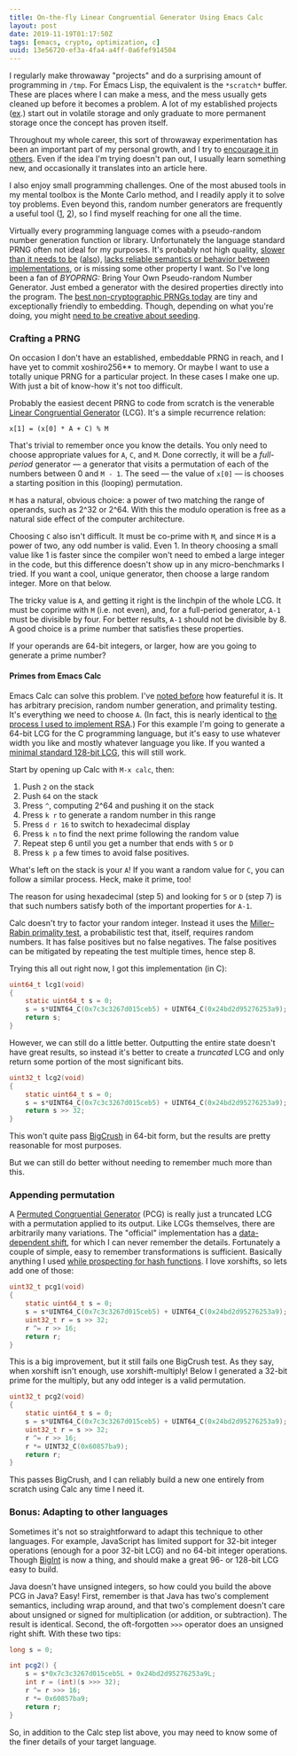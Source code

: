 ```yaml
---
title: On-the-fly Linear Congruential Generator Using Emacs Calc
layout: post
date: 2019-11-19T01:17:50Z
tags: [emacs, crypto, optimization, c]
uuid: 13e56720-ef3a-4fa4-a4ff-0a6fef914504
---
```


I regularly make throwaway "projects" and do a surprising amount of
programming in `/tmp`. For Emacs Lisp, the equivalent is the
`*scratch*` buffer. These are places where I can make a mess, and the
mess usually gets cleaned up before it becomes a problem. A lot of my
established projects ([ex][ssh].) start out in volatile storage and
only graduate to more permanent storage once the concept has proven
itself.

Throughout my whole career, this sort of throwaway experimentation has
been an important part of my personal growth, and I try to [encourage it
in others][ment]. Even if the idea I'm trying doesn't pan out, I usually
learn something new, and occasionally it translates into an article here.

I also enjoy small programming challenges. One of the most abused
tools in my mental toolbox is the Monte Carlo method, and I readily
apply it to solve toy problems. Even beyond this, random number
generators are frequently a useful tool ([1][mcts], [2][pgp]), so I
find myself reaching for one all the time.

Virtually every programming language comes with a pseudo-random number
generation function or library. Unfortunately the language standard
PRNG often not ideal for my purposes. It's probably not high quality,
[slower than it needs to be][call] ([also][go]), [lacks reliable
semantics or behavior between implementations][bsd], or is missing
some other property I want. So I've long been a fan of *BYOPRNG:*
Bring Your Own Pseudo-random Number Generator. Just embed a generator
with the desired properties directly into the program. The [best
non-cryptographic PRNGs today][prng] are tiny and exceptionally
friendly to embedding. Though, depending on what you're doing, you
might [need to be creative about seeding][ent].

### Crafting a PRNG

On occasion I don't have an established, embeddable PRNG in reach, and
I have yet to commit xoshiro256\*\* to memory. Or maybe I want to use
a totally unique PRNG for a particular project. In these cases I make
one up. With just a bit of know-how it's not too difficult.

Probably the easiest decent PRNG to code from scratch is the venerable
[Linear Congruential Generator][lcg] (LCG). It's a simple recurrence
relation:

    x[1] = (x[0] * A + C) % M

That's trivial to remember once you know the details. You only need to
choose appropriate values for `A`, `C`, and `M`. Done correctly, it
will be a *full-period* generator — a generator that visits a
permutation of each of the numbers between 0 and `M - 1`. The seed —
the value of `x[0]` — is chooses a starting position in this (looping)
permutation.

`M` has a natural, obvious choice: a power of two matching the range of
operands, such as 2^32 or 2^64. With this the modulo operation is free
as a natural side effect of the computer architecture.

Choosing `C` also isn't difficult. It must be co-prime with `M`, and
since `M` is a power of two, any odd number is valid. Even 1. In
theory choosing a small value like 1 is faster since the compiler
won't need to embed a large integer in the code, but this difference
doesn't show up in any micro-benchmarks I tried. If you want a cool,
unique generator, then choose a large random integer. More on that
below.

The tricky value is `A`, and getting it right is the linchpin of the
whole LCG. It must be coprime with `M` (i.e. not even), and, for a
full-period generator, `A-1` must be divisible by four. For better
results, `A-1` should not be divisible by 8. A good choice is a prime
number that satisfies these properties.

If your operands are 64-bit integers, or larger, how are you going to
generate a prime number?

#### Primes from Emacs Calc

Emacs Calc can solve this problem. I've [noted before][calc] how
featureful it is. It has arbitrary precision, random number
generation, and primality testing. It's everything we need to choose
`A`. (In fact, this is nearly identical to [the process I used to
implement RSA][rsa].) For this example I'm going to generate a 64-bit
LCG for the C programming language, but it's easy to use whatever
width you like and mostly whatever language you like. If you wanted a
[minimal standard 128-bit LCG][min], this will still work.

Start by opening up Calc with `M-x calc`, then:

1. Push `2` on the stack
2. Push `64` on the stack
3. Press `^`, computing 2^64 and pushing it on the stack
4. Press `k r` to generate a random number in this range
5. Press `d r 16` to switch to hexadecimal display
6. Press `k n` to find the next prime following the random value
7. Repeat step 6 until you get a number that ends with `5` or `D`
8. Press `k p` a few times to avoid false positives.

What's left on the stack is your `A`! If you want a random value for
`C`, you can follow a similar process. Heck, make it prime, too!

The reason for using hexadecimal (step 5) and looking for `5` or `D`
(step 7) is that such numbers satisfy both of the important properties
for `A-1`.

Calc doesn't try to factor your random integer. Instead it uses the
[Miller–Rabin primality test][mr], a probabilistic test that, itself,
requires random numbers. It has false positives but no false negatives.
The false positives can be mitigated by repeating the test multiple
times, hence step 8.

Trying this all out right now, I got this implementation (in C):

```c
uint64_t lcg1(void)
{
    static uint64_t s = 0;
    s = s*UINT64_C(0x7c3c3267d015ceb5) + UINT64_C(0x24bd2d95276253a9);
    return s;
}
```

However, we can still do a little better. Outputting the entire state
doesn't have great results, so instead it's better to create a
*truncated* LCG and only return some portion of the most significant
bits.

```c
uint32_t lcg2(void)
{
    static uint64_t s = 0;
    s = s*UINT64_C(0x7c3c3267d015ceb5) + UINT64_C(0x24bd2d95276253a9);
    return s >> 32;
}
```

This won't quite pass [BigCrush][test] in 64-bit form, but the results
are pretty reasonable for most purposes.

But we can still do better without needing to remember much more than
this.

### Appending permutation

A [Permuted Congruential Generator][pcg] (PCG) is really just a
truncated LCG with a permutation applied to its output. Like LCGs
themselves, there are arbitrarily many variations. The "official"
implementation has a [data-dependent shift][data], for which I can
never remember the details. Fortunately a couple of simple, easy to
remember transformations is sufficient. Basically anything I used
[while prospecting for hash functions][hash]. I love xorshifts, so
lets add one of those:

```c
uint32_t pcg1(void)
{
    static uint64_t s = 0;
    s = s*UINT64_C(0x7c3c3267d015ceb5) + UINT64_C(0x24bd2d95276253a9);
    uint32_t r = s >> 32;
    r ^= r >> 16;
    return r;
}
```

This is a big improvement, but it still fails one BigCrush test. As
they say, when xorshift isn't enough, use xorshift-multiply! Below I
generated a 32-bit prime for the multiply, but any odd integer is a
valid permutation.

```c
uint32_t pcg2(void)
{
    static uint64_t s = 0;
    s = s*UINT64_C(0x7c3c3267d015ceb5) + UINT64_C(0x24bd2d95276253a9);
    uint32_t r = s >> 32;
    r ^= r >> 16;
    r *= UINT32_C(0x60857ba9);
    return r;
}
```

This passes BigCrush, and I can reliably build a new one entirely from
scratch using Calc any time I need it.

### Bonus: Adapting to other languages

Sometimes it's not so straightforward to adapt this technique to other
languages. For example, JavaScript has limited support for 32-bit
integer operations (enough for a poor 32-bit LCG) and no 64-bit
integer operations. Though [BigInt][bi] is now a thing, and should
make a great 96- or 128-bit LCG easy to build.

Java doesn't have unsigned integers, so how could you build the above
PCG in Java? Easy! First, remember is that Java has two's complement
semantics, including wrap around, and that two's complement doesn't
care about unsigned or signed for multiplication (or addition, or
subtraction). The result is identical. Second, the oft-forgotten `>>>`
operator does an unsigned right shift. With these two tips:

```java
long s = 0;

int pcg2() {
    s = s*0x7c3c3267d015ceb5L + 0x24bd2d95276253a9L;
    int r = (int)(s >>> 32);
    r ^= r >>> 16;
    r *= 0x60857ba9;
    return r;
}
```

So, in addition to the Calc step list above, you may need to know some
of the finer details of your target language.


[bi]: https://developer.mozilla.org/en-US/docs/Web/JavaScript/Reference/Global_Objects/BigInt
[bsd]: https://lists.freebsd.org/pipermail/svn-src-head/2013-July/049068.html
[calc]: /blog/2009/06/23/
[call]: /blog/2018/05/27/
[data]: /blog/2018/02/07/
[ent]: /blog/2019/04/30/
[go]: https://github.com/skeeto/rng-go
[hash]: /blog/2018/07/31/
[lcg]: https://en.wikipedia.org/wiki/Linear_congruential_generator
[mcts]: /blog/2017/04/27/
[ment]: /blog/2016/09/02/
[min]: http://www.pcg-random.org/posts/does-it-beat-the-minimal-standard.html
[mr]: https://en.wikipedia.org/wiki/Miller%E2%80%93Rabin_primality_test
[pcg]: http://www.pcg-random.org/
[pgp]: /blog/2019/07/22/
[prng]: /blog/2017/09/21/
[rsa]: /blog/2015/10/30/
[ssh]: /blog/2019/03/22/
[test]: http://simul.iro.umontreal.ca/testu01/tu01.html
